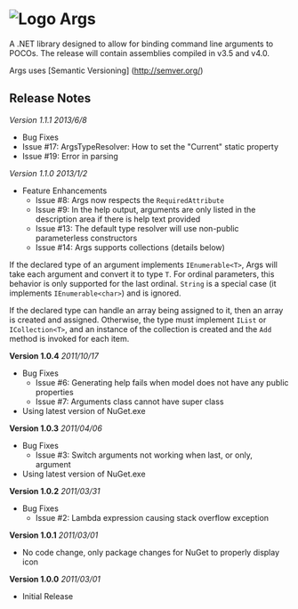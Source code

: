 ![Logo](http://littlebits.github.com/args/console32.png) Args
===========================================

A .NET library designed to allow for binding command line arguments to POCOs.  The release will contain assemblies compiled in v3.5 and v4.0.

Args uses [Semantic Versioning] (http://semver.org/)

Release Notes
--------
_Version 1.1.1_
_2013/6/8_

- Bug Fixes
 - Issue #17: ArgsTypeResolver: How to set the "Current" static property
 - Issue #19: Error in parsing

_Version 1.1.0_
_2013/1/2_

- Feature Enhancements
  - Issue #8: Args now respects the `RequiredAttribute`
  - Issue #9: In the help output, arguments are only listed in the description area if there is help text provided
  - Issue #13: The default type resolver will use non-public parameterless constructors
  - Issue #14: Args supports collections (details below)

If the declared type of an argument implements `IEnumerable<T>`, Args will take each argument and convert it to type `T`.
For ordinal parameters, this behavior is only supported for the last ordinal. `String` is a special case (it implements `IEnumerable<char>`) and is ignored.

If the declared type can handle an array being assigned to it, then an array is created and assigned.
Otherwise, the type must implement `IList` or `ICollection<T>`, and an instance of the collection is created and the `Add` method is invoked for each item.

__Version 1.0.4__ 
_2011/10/17_

- Bug Fixes
  - Issue #6: Generating help fails when model does not have any public properties
  - Issue #7: Arguments class cannot have super class
- Using latest version of NuGet.exe

__Version 1.0.3__ 
_2011/04/06_

- Bug Fixes
  - Issue #3: Switch arguments not working when last, or only, argument
- Using latest version of NuGet.exe

__Version 1.0.2__ 
_2011/03/31_

- Bug Fixes
  - Issue #2: Lambda expression causing stack overflow exception


__Version 1.0.1__ 
_2011/03/01_

- No code change, only package changes for NuGet to properly display icon

__Version 1.0.0__ 
_2011/03/01_

- Initial Release
